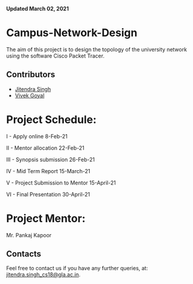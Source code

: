 **Updated March 02, 2021**

# Campus-Network-Design
The aim of this project is to design the topology of the university network using the software Cisco Packet Tracer.

## Contributors

- [Jitendra Singh](https://github.com/jet0499)
- [Vivek Goyal](https://github.com/vivek-goyal12)

# Project Schedule:
I - Apply online 8-Feb-21

II - Mentor allocation 22-Feb-21

III - Synopsis submission   26-Feb-21

IV - Mid Term Report 15-March-21

V - Project Submission to Mentor 15-April-21

VI - Final Presentation 30-April-21

# Project Mentor:
Mr. Pankaj Kapoor

## Contacts
Feel free to contact us if you have any further queries, at:
<jitendra.singh_cs18@gla.ac.in>.

